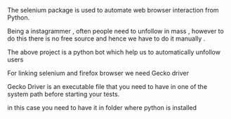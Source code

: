    The selenium package is used to automate web browser interaction from Python.
   
   Being a instagrammer , often people need to unfollow in mass , however to do this  there is no free source
   and hence we have to do it manually .

   The above project is a python bot which help us to automatically unfollow users

   For linking selenium and firefox browser we need Gecko driver

   Gecko Driver is an executable file that you need to have in one of the system path before starting your tests.

   in this case you need to have it in folder where python is installed